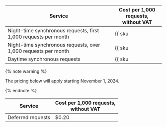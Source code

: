 | Service | Cost per 1,000 requests,<br/>without VAT |
|---------|-----------------------------------------|
| Night-time synchronous requests, first 1,000 requests per month | {{ sku|USD|searchapi.requests.night.v1|int|string }} |
| Night-time synchronous requests, over 1,000 requests per month | {{ sku|USD|searchapi.requests.night.v1|pricingRate.1|string }} |
| Daytime synchronous requests | {{ sku|USD|searchapi.requests.day.v1|string }} |

{% note warning %}

The pricing below will apply starting November 1, 2024.

{% endnote %}

| Service | Cost per 1,000 requests,<br/>without VAT |
|---------|--------------------------------------------|
| Deferred requests | $0.20  |